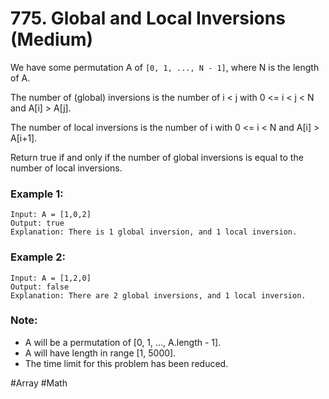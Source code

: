 # 775. Global and Local Inversions (Medium)

We have some permutation A of `[0, 1, ..., N - 1]`, where N is the length of A.

The number of (global) inversions is the number of i < j with 0 <= i < j < N and A[i] > A[j].

The number of local inversions is the number of i with 0 <= i < N and A[i] > A[i+1].

Return true if and only if the number of global inversions is equal to the number of local inversions.

### Example 1:

```
Input: A = [1,0,2]
Output: true
Explanation: There is 1 global inversion, and 1 local inversion.
```

### Example 2:

```
Input: A = [1,2,0]
Output: false
Explanation: There are 2 global inversions, and 1 local inversion.
```

### Note:

- A will be a permutation of [0, 1, ..., A.length - 1].
- A will have length in range [1, 5000].
- The time limit for this problem has been reduced.

#Array #Math
